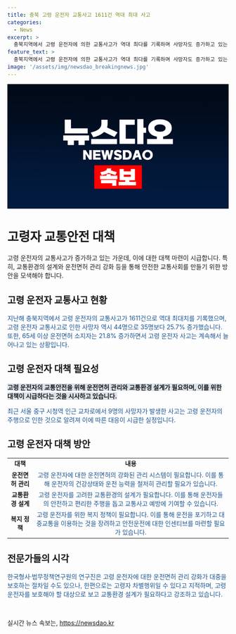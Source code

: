 ```yaml
---
title: 충북 고령 운전자 교통사고 1611건 역대 최대 사고
categories:
  - News
excerpt: >
  충북지역에서 고령 운전자에 의한 교통사고가 역대 최다를 기록하며 사망자도 증가하고 있는 가운데, 대책 필요성이 대두되고 있다. 고령 운전자 수는 급증하는 반면 지자체의 자진 면허 반납 정책은 저조한 실적을 보이고 있으며, 전문가들은 복지 차원에서의 접근을 촉구하고 있다. 이에 대한 대중의 지원은 갈등의 소지가 있는데, 한편으로는 보호와 관리의 필요성을 강조하면서도, 고령 운전자를 차별하지 않는 교통환경 설계가 중요하다는 목소리도 있다.
feature_text: >
  충북지역에서 고령 운전자에 의한 교통사고가 역대 최다를 기록하며 사망자도 증가하고 있는 가운데, 대책 필요성이 대두되고 있다. 고령 운전자 수는 급증하는 반면 지자체의 자진 면허 반납 정책은 저조한 실적을 보이고 있으며, 전문가들은 복지 차원에서의 접근을 촉구하고 있다. 이에 대한 대중의 지원은 갈등의 소지가 있는데, 한편으로는 보호와 관리의 필요성을 강조하면서도, 고령 운전자를 차별하지 않는 교통환경 설계가 중요하다는 목소리도 있다.
image: '/assets/img/newsdao_breakingnews.jpg'
---
```


<p><img src="/assets/img/newsdao_breakingnews.jpg" alt="koreaapp 속보" /></p>

<h1><b>고령자 교통안전 대책</b></h1>

<p data-ke-size="size16">고령 운전자의 교통사고가 증가하고 있는 가운데, 이에 대한 대책 마련이 시급합니다. 특히, 교통환경의 설계와 운전면허 관리 강화 등을 통해 안전한 교통사회를 만들기 위한 방안을 모색해야 합니다.</p>

<h2 data-ke-size="size24">고령 운전자 교통사고 현황</h2>

<p><span style="color: #1a5490;">지난해 충북지역에서 고령 운전자의 교통사고가 1611건으로 역대 최대치를 기록했으며, 고령 운전자 교통사고로 인한 사망자 역시 44명으로 35명보다 25.7% 증가했습니다. 또한, 65세 이상 운전면허 소지자는 21.8% 증가하면서 고령 운전자 사고는 계속해서 늘어나고 있는 상황입니다.</span></p>

<h2 data-ke-size="size24">고령 운전자 대책 필요성</h2>

<p><b><span style="background-color: #21538527;">고령 운전자의 교통안전을 위해 운전면허 관리와 교통환경 설계가 필요하며, 이를 위한 대책이 시급하다는 것을 시사하고 있습니다.</span></b></p>

<p><span style="color: #1a5490;">최근 서울 중구 시청역 인근 교차로에서 9명의 사망자가 발생한 사고는 고령 운전자의 주행으로 인한 것으로 알려져 이에 따른 대응이 시급한 실정입니다.</span></p>

<h2 data-ke-size="size24">고령 운전자 대책 방안</h2>

<table>
    <tbody>
        <tr>
            <td style="text-align: center; height: 17px;"><b>대책</b></td>
            <td style="text-align: center; height: 17px;"><b>내용</b></td>
        </tr>
        <tr>
            <td style="text-align: center; height: 17px;"><b>운전면허 관리</b></td>
            <td style="text-align: center; height: 17px;"><span style="color: #1a5490;">고령 운전자에 대한 운전면허의 강화된 관리 시스템이 필요합니다. 이를 통해 운전자의 건강상태와 운전 능력을 철저히 관리할 필요가 있습니다.</span></td>
        </tr>
        <tr>
            <td style="text-align: center; height: 17px;"><b>교통환경 설계</b></td>
            <td style="text-align: center; height: 17px;"><span style="color: #1a5490;">고령 운전자를 고려한 교통환경의 설계가 필요합니다. 이를 통해 운전자들의 안전하고 편리한 주행을 돕고 교통사고 예방에 기여할 수 있습니다.</span></td>
        </tr>
        <tr>
            <td style="text-align: center; height: 17px;"><b>복지 정책</b></td>
            <td style="text-align: center; height: 17px;"><span style="color: #1a5490;">고령 운전자를 위한 복지 정책이 필요합니다. 이를 통해 운전을 포기하고 대중교통을 이용하는 것을 장려하고 안전운전에 대한 인센티브를 마련할 필요가 있습니다.</span></td>
        </tr>
    </tbody>
</table>

<h2 data-ke-size="size24">전문가들의 시각</h2>

<p><span style="color: #1a5490;">한국형사·법무정책연구원의 연구진은 고령 운전자에 대한 운전면허 관리 강화가 대중을 보호하는 절차일 수도 있으나, 한편으로는 고령자 차별행위일 수 있다고 지적하며, 고령 운전자를 보호해야 할 대상으로 보고 교통환경 설계가 필요하다고 강조하고 있습니다.</span></p>

<p data-ke-size="size16">&nbsp;</p>
실시간 뉴스 속보는, <a href="https://newsdao.kr" rel="dofollow">https://newsdao.kr</a>


